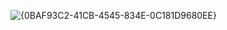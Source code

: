![{0BAF93C2-41CB-4545-834E-0C181D9680EE}](https://github.com/user-attachments/assets/bd4537f5-801e-4f76-9e79-e5d5309b1c85)
